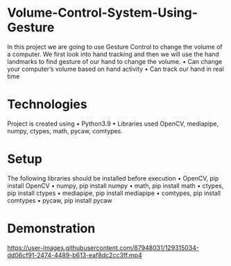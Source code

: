 # Volume-Control-System-Using-Gesture
In this project we are going to use Gesture Control to change the volume of a computer. We first look into hand tracking and then we will use the hand landmarks to find gesture of our hand to change the volume.
•	Can change your computer’s volume based on hand activity 
•	Can track our hand in real time

# Technologies
Project is created using 
•	Python3.9
•	Libraries used OpenCV, mediapipe, numpy, ctypes, math, pycaw, comtypes. 

# Setup
The following libraries should be installed before execution
•	OpenCV, pip install OpenCV
•	numpy, pip install numpy
•	math, pip install math
•	ctypes, pip install ctypes
•	mediapipe, pip install mediapipe
•	comtypes, pip install comtypes
•	pycaw, pip install pycaw

# Demonstration


https://user-images.githubusercontent.com/87948031/129315034-dd06cf91-2474-4489-b613-eaf8dc2cc3ff.mp4




